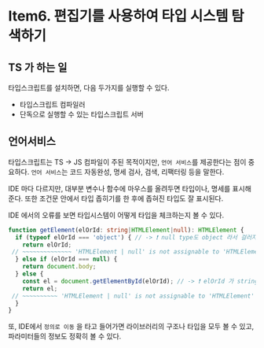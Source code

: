 # Item6. 편집기를 사용하여 타입 시스템 탐색하기

## TS 가 하는 일
타입스크립트를 설치하면, 다음 두가지를 실행할 수 있다.
- 타입스크립트 컴파일러
- 단독으로 실행할 수 있는 타입스크립트 서버

## 언어서비스
타입스크립트는 TS -> JS 컴파일이 주된 목적이지만, `언어 서비스`를 제공한다는 점이 중요하다. `언어 서비스`는 코드 자동완성, 명세 검사, 검색, 리팩터링 등을 말한다.

IDE 마다 다르지만, 대부분 변수나 함수에 마우스를 올려두면 타입이나, 명세를 표시해준다. 또한 조건문 안에서 타입 좁히기를 한 후에 좁혀진 타입도 잘 표시된다.

IDE 에서의 오류를 보면 타입시스템이 어떻게 타입을 체크하는지 볼 수 있다.
```ts
function getElement(elOrId: string|HTMLElement|null): HTMLElement {
  if (typeof elOrId === 'object') { // -> ❗️ null type도 object 라서 걸러지지 않는다.
    return elOrId;
 // ~~~~~~~~~~~~~~ 'HTMLElement | null' is not assignable to 'HTMLElement'
  } else if (elOrId === null) {
    return document.body;
  } else {
    const el = document.getElementById(elOrId); // -> ❗️ elOrId 가 string 이라도 null 일 수 있다.
    return el;
 // ~~~~~~~~~~ 'HTMLElement | null' is not assignable to 'HTMLElement'
  }
}
```

또, IDE에서 `정의로 이동` 을 타고 들어가면 라이브러리의 구조나 타입을 모두 볼 수 있고, 파라미터들의 정보도 정확히 볼 수 있다.
